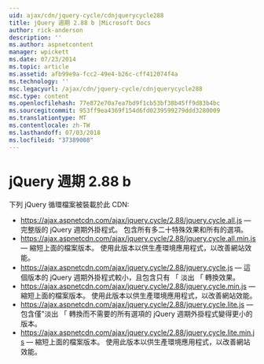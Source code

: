```yaml
---
uid: ajax/cdn/jquery-cycle/cdnjquerycycle288
title: jQuery 週期 2.88 b |Microsoft Docs
author: rick-anderson
description: ''
ms.author: aspnetcontent
manager: wpickett
ms.date: 07/23/2014
ms.topic: article
ms.assetid: afb99e9a-fcc2-49e4-b26c-cff412074f4a
ms.technology: ''
msc.legacyurl: /ajax/cdn/jquery-cycle/cdnjquerycycle288
msc.type: content
ms.openlocfilehash: 77e872e70a7ea7bd9f1cb53bf38b45ff9d83b4bc
ms.sourcegitcommit: 953ff9ea4369f154d6fd0239599279ddd3280009
ms.translationtype: MT
ms.contentlocale: zh-TW
ms.lasthandoff: 07/03/2018
ms.locfileid: "37389008"
---
```

<a name="jquery-cycle-288"></a>jQuery 週期 2.88 b
====================
下列 jQuery 循環檔案被裝載於此 CDN:

- https://ajax.aspnetcdn.com/ajax/jquery.cycle/2.88/jquery.cycle.all.js &mdash; 完整版的 jQuery 週期外掛程式。 包含所有多二十特殊效果和所有的選項。
- https://ajax.aspnetcdn.com/ajax/jquery.cycle/2.88/jquery.cycle.all.min.js &mdash; 縮短上面的檔案版本。 使用此版本以供生產環境應用程式，以改善網站效能。
- https://ajax.aspnetcdn.com/ajax/jquery.cycle/2.88/jquery.cycle.js &mdash; 這個版本的 jQuery 週期外掛程式較小，且包含只有 「 淡出 「 轉換效果。
- https://ajax.aspnetcdn.com/ajax/jquery.cycle/2.88/jquery.cycle.min.js &mdash; 縮短上面的檔案版本。 使用此版本以供生產環境應用程式，以改善網站效能。
- https://ajax.aspnetcdn.com/ajax/jquery.cycle/2.88/jquery.cycle.lite.js &mdash; 包含僅"淡出 「 轉換而不需要的所有選項的 jQuery 週期外掛程式變得更小的版本。
- https://ajax.aspnetcdn.com/ajax/jquery.cycle/2.88/jquery.cycle.lite.min.js &mdash; 縮短上面的檔案版本。 使用此版本以供生產環境應用程式，以改善網站效能。
